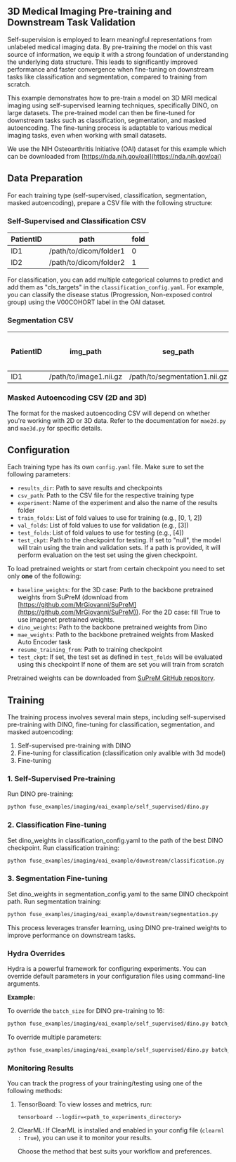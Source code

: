 


## 3D Medical Imaging Pre-training and Downstream Task Validation

Self-supervision is employed to learn meaningful representations from unlabeled medical imaging data. By pre-training the model on this vast source of information, we equip it with a strong foundation of understanding the underlying data structure. This leads to significantly improved performance and faster convergence when fine-tuning on downstream tasks like classification and segmentation, compared to training from scratch.

This example demonstrates how to pre-train a model on 3D MRI medical imaging using self-supervised learning techniques, specifically DINO, on large datasets. The pre-trained model can then be fine-tuned for downstream tasks such as classification, segmentation, and masked autoencoding. The fine-tuning process is adaptable to various medical imaging tasks, even when working with small datasets.

We use the NIH Osteoarthritis Initiative (OAI) dataset for this example which can be downloaded from [https://nda.nih.gov/oai](https://nda.nih.gov/oai)

## Data Preparation

For each training type (self-supervised, classification, segmentation, masked autoencoding), prepare a CSV file with the following structure:

### Self-Supervised and Classification CSV

| PatientID | path | fold |
|---|---|---|
| ID1       | /path/to/dicom/folder1 | 0 |
| ID2       | /path/to/dicom/folder2 | 1 |

For classification, you can add multiple categorical columns to predict and add them as "cls_targets" in the  `classification_config.yaml`.
For example, you can classify the disease status (Progression, Non-exposed control group) using the V00COHORT label in the OAI dataset.

### Segmentation CSV

| PatientID | img_path | seg_path | fold | max_val (optional - 2D only) |
|---|---|---|---|---|
| ID1       | /path/to/image1.nii.gz | /path/to/segmentation1.nii.gz | train | 974 |  | ID2       | /path/to/image2.nii.gz | /path/to/segmentation2.nii.gz | val | 1.0 |  For 2D segmentation, the `max_val` column is optional and specifies the maximum intensity value in each slice. This allows for normalization without loading the entire 3D volume.

### Masked Autoencoding CSV (2D and 3D)

The format for the masked autoencoding CSV will depend on whether you're working with 2D or 3D data. Refer to the documentation for `mae2d.py` and `mae3d.py` for specific details.

## Configuration

Each training type has its own `config.yaml` file. Make sure to set the following parameters:

- `results_dir`: Path to save results and checkpoints
- `csv_path`: Path to the CSV file for the respective training type
- `experiment`: Name of the experiment and also the name of the results folder
- `train_folds`: List of fold values to use for training (e.g., [0, 1, 2])
- `val_folds`: List of fold values to use for validation (e.g., [3])
- `test_folds`: List of fold values to use for testing (e.g., [4])
- `test_ckpt`: Path to the checkpoint for testing. If set to "null", the model will train using the train and validation sets. If a path is provided, it will perform evaluation on the test set using the given checkpoint.

To load pretrained weights or start from certain checkpoint you need to set only **one** of the following:
- `baseline_weights`: for the 3D case: Path to the backbone pretrained weights from SuPreM (download from [https://github.com/MrGiovanni/SuPreM](https://github.com/MrGiovanni/SuPreM)). For the 2D case: fill True to use imagenet pretrained weights.
- `dino_weights`: Path to the backbone pretrained weights from Dino
- `mae_weights`: Path to the backbone pretrained weights from Masked Auto Encoder task
- `resume_training_from`: Path to training checkpoint
- `test_ckpt`: If set, the test set as defined in `test_folds` will be evaluated using this checkpoint
If none of them are set you will train from scratch

Pretrained weights can be downloaded from [SuPreM GitHub repository](https://github.com/MrGiovanni/SuPreM).

## Training

The training process involves several main steps, including self-supervised pre-training with DINO, fine-tuning for classification, segmentation, and masked autoencoding:

1. Self-supervised pre-training with DINO
2. Fine-tuning for classification (classification only avalible with 3d model)
3. Fine-tuning

### 1. Self-Supervised Pre-training

Run DINO pre-training:

```bash
python fuse_examples/imaging/oai_example/self_supervised/dino.py
```

### 2. Classification Fine-tuning

Set dino_weights in classification_config.yaml to the path of the best DINO checkpoint.
Run classification training:

```bash
python fuse_examples/imaging/oai_example/downstream/classification.py
```

### 3. Segmentation Fine-tuning

Set dino_weights in segmentation_config.yaml to the same DINO checkpoint path.
Run segmentation training:
```bash
python fuse_examples/imaging/oai_example/downstream/segmentation.py
```
This process leverages transfer learning, using DINO pre-trained weights to improve performance on downstream tasks.


### Hydra Overrides

Hydra is a powerful framework for configuring experiments. You can override default parameters in your configuration files using command-line arguments.

**Example:**

To override the `batch_size` for DINO pre-training to 16:

```bash
python fuse_examples/imaging/oai_example/self_supervised/dino.py batch_size=16
```

To override multiple parameters:

```bash
python fuse_examples/imaging/oai_example/self_supervised/dino.py batch_size=16 lr=0.001
```


### Monitoring Results

You can track the progress of your training/testing using one of the following methods:

1. TensorBoard:
   To view losses and metrics, run:
   ```
   tensorboard --logdir=<path_to_experiments_directory>
   ```
2. ClearML:
    If ClearML is installed and enabled in your config file (`clearml : True`), you can use it to monitor your results.

    Choose the method that best suits your workflow and preferences.
